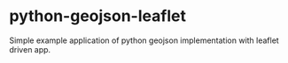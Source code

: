 # python-geojson-leaflet
Simple example application of python geojson implementation with leaflet driven app.
